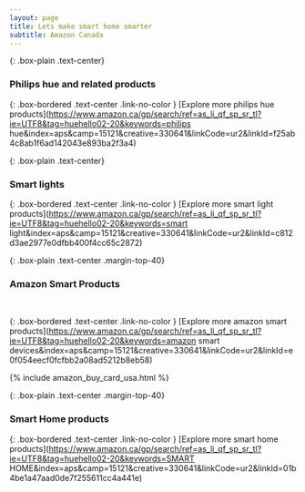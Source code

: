 ```yaml
---
layout: page
title: Lets make smart home smarter
subtitle: Amazon Canada
---
```


{: .box-plain .text-center}
### Philips hue and related products

<script type="text/javascript">amzn_assoc_ad_type ="responsive_search_widget"; amzn_assoc_tracking_id ="huehello02-20"; amzn_assoc_marketplace ="amazon"; amzn_assoc_region ="CA"; amzn_assoc_placement =""; amzn_assoc_search_type = "search_widget";amzn_assoc_width ="auto"; amzn_assoc_height ="auto"; amzn_assoc_default_search_category =""; amzn_assoc_default_search_key ="philips hue";amzn_assoc_theme ="light"; amzn_assoc_bg_color ="FFFFFF"; </script><script src="//z-na.amazon-adsystem.com/widgets/q?ServiceVersion=20070822&Operation=GetScript&ID=OneJS&WS=1&Marketplace=CA"></script>

{: .box-bordered .text-center .link-no-color }
[Explore more philips hue products](https://www.amazon.ca/gp/search/ref=as_li_qf_sp_sr_tl?ie=UTF8&tag=huehello02-20&keywords=philips hue&index=aps&camp=15121&creative=330641&linkCode=ur2&linkId=f25ab4c8ab1f6ad142043e893ba2f3a4)

{: .box-plain .text-center}
### Smart lights
<script type="text/javascript">amzn_assoc_ad_type ="responsive_search_widget"; amzn_assoc_tracking_id ="huehello02-20"; amzn_assoc_marketplace ="amazon"; amzn_assoc_region ="CA"; amzn_assoc_placement =""; amzn_assoc_search_type = "search_widget";amzn_assoc_width ="auto"; amzn_assoc_height ="auto"; amzn_assoc_default_search_category =""; amzn_assoc_default_search_key ="smart light";amzn_assoc_theme ="light"; amzn_assoc_bg_color ="FFFFFF"; </script><script src="//z-na.amazon-adsystem.com/widgets/q?ServiceVersion=20070822&Operation=GetScript&ID=OneJS&WS=1&Marketplace=CA"></script>

{: .box-bordered .text-center .link-no-color }
[Explore more smart light products](https://www.amazon.ca/gp/search/ref=as_li_qf_sp_sr_tl?ie=UTF8&tag=huehello02-20&keywords=smart light&index=aps&camp=15121&creative=330641&linkCode=ur2&linkId=c812d3ae2977e0dfbb400f4cc65c2872)


{: .box-plain .text-center .margin-top-40}
### Amazon Smart Products

<script type="text/javascript">amzn_assoc_ad_type ="responsive_search_widget"; amzn_assoc_tracking_id ="huehello02-20"; amzn_assoc_marketplace ="amazon"; amzn_assoc_region ="CA"; amzn_assoc_placement =""; amzn_assoc_search_type = "search_widget";amzn_assoc_width ="auto"; amzn_assoc_height ="auto"; amzn_assoc_default_search_category =""; amzn_assoc_default_search_key ="amazon smart devices";amzn_assoc_theme ="light"; amzn_assoc_bg_color ="FFFFFF"; </script><script src="//z-na.amazon-adsystem.com/widgets/q?ServiceVersion=20070822&Operation=GetScript&ID=OneJS&WS=1&Marketplace=CA"></script>

<br>

<script type="text/javascript">amzn_assoc_ad_type ="responsive_search_widget"; amzn_assoc_tracking_id ="huehello02-20"; amzn_assoc_marketplace ="amazon"; amzn_assoc_region ="CA"; amzn_assoc_placement =""; amzn_assoc_search_type = "search_widget";amzn_assoc_width ="auto"; amzn_assoc_height ="auto"; amzn_assoc_default_search_category =""; amzn_assoc_default_search_key ="amazon kindle";amzn_assoc_theme ="light"; amzn_assoc_bg_color ="FFFFFF"; </script><script src="//z-na.amazon-adsystem.com/widgets/q?ServiceVersion=20070822&Operation=GetScript&ID=OneJS&WS=1&Marketplace=CA"></script>

{: .box-bordered .text-center .link-no-color }
[Explore more amazon smart products](https://www.amazon.ca/gp/search/ref=as_li_qf_sp_sr_tl?ie=UTF8&tag=huehello02-20&keywords=amazon smart devices&index=aps&camp=15121&creative=330641&linkCode=ur2&linkId=e0f054eecf0fcfbb2a08ad5212b8eb58)

{% include amazon_buy_card_usa.html %}

{: .box-plain .text-center .margin-top-40}
### Smart Home products

<script type="text/javascript">amzn_assoc_ad_type ="responsive_search_widget"; amzn_assoc_tracking_id ="huehello02-20"; amzn_assoc_marketplace ="amazon"; amzn_assoc_region ="CA"; amzn_assoc_placement =""; amzn_assoc_search_type = "search_widget";amzn_assoc_width ="auto"; amzn_assoc_height ="auto"; amzn_assoc_default_search_category =""; amzn_assoc_default_search_key ="SMART HOME";amzn_assoc_theme ="light"; amzn_assoc_bg_color ="FFFFFF"; </script><script src="//z-na.amazon-adsystem.com/widgets/q?ServiceVersion=20070822&Operation=GetScript&ID=OneJS&WS=1&Marketplace=CA"></script>

{: .box-bordered .text-center .link-no-color }
[Explore more smart home products](https://www.amazon.ca/gp/search/ref=as_li_qf_sp_sr_tl?ie=UTF8&tag=huehello02-20&keywords=SMART HOME&index=aps&camp=15121&creative=330641&linkCode=ur2&linkId=01b4be1a47aad0de7f255611cc4a441e)
